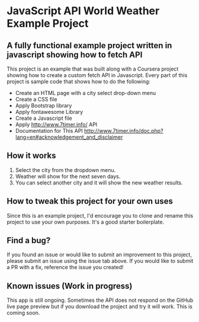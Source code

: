 # JavaScript API World Weather Example Project

## A fully functional example project written in javascript showing how to fetch API  

This project is an example that was built along with a Coursera project showing how to create a custom fetch API in Javascript. Every part of this project is sample code that shows how to do the following:

* Create an HTML page with a city select drop-down menu
* Create a CSS file 
* Apply Bootstrap library
* Apply fontawesome Library
* Create a Javascript file
* Apply http://www.7timer.info/ API
* Documentation for This API http://www.7timer.info/doc.php?lang=en#acknowledgement_and_disclaimer

## How it works 

1. Select the city from the dropdown menu.
2. Weather will show for the next seven days.
3. You can select another city and it will show the new weather results.

## How to tweak this project for your own uses

Since this is an example project, I'd encourage you to clone and rename this project to use your own purposes. It's a good starter boilerplate.

## Find a bug?

If you found an issue or would like to submit an improvement to this project, please submit an issue using the issue tab above. If you would like to submit a PR with a fix, reference the issue you created!

## Known issues (Work in progress)

This app is still ongoing. Sometimes the API does not respond on the GitHub live page preview but if you download the project and try it will work. This is coming soon.  
